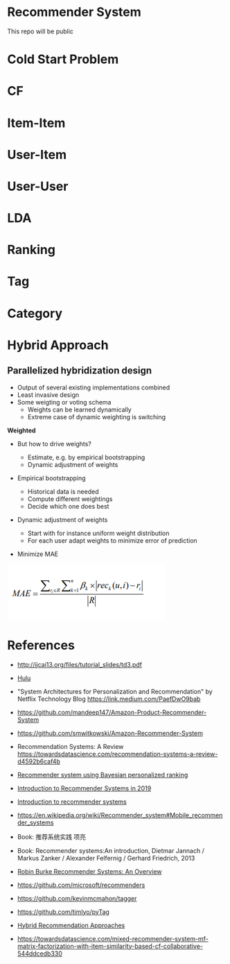# Recommender System

This repo will be public


# Cold Start Problem

# CF

# Item-Item

# User-Item

# User-User

# LDA

# Ranking

# Tag 

# Category

# Hybrid Approach 

## Parallelized hybridization design

- Output of several existing implementations combined
- Least invasive design
- Some weigting or voting schema
    - Weights can be learned dynamically
    - Extreme case of dynamic weighting is switching
    
**Weighted**

- But how to drive weights?
    - Estimate, e.g. by empirical bootstrapping
    - Dynamic adjustment of weights

- Empirical bootstrapping
    - Historical data is needed
    - Compute different weightings
    - Decide which one does best
    
- Dynamic adjustment of weights
    - Start with for instance uniform weight distribution
    - For each user adapt weights to minimize error of prediction
    
- Minimize MAE

![](res/parallelized_hybridization_design_weighted_MAE.PNG)





# References

- http://ijcai13.org/files/tutorial_slides/td3.pdf

- [Hulu](https://web.archive.org/web/20170406065247/http://tech.hulu.com/blog/2011/09/19/recommendation-system.html)

- "System Architectures for Personalization and Recommendation" by Netflix Technology Blog https://link.medium.com/PaefDwO9bab

- https://github.com/mandeep147/Amazon-Product-Recommender-System

- https://github.com/smwitkowski/Amazon-Recommender-System

- Recommendation Systems: A Review https://towardsdatascience.com/recommendation-systems-a-review-d4592b6caf4b

- [Recommender system using Bayesian personalized ranking](https://towardsdatascience.com/recommender-system-using-bayesian-personalized-ranking-d30e98bba0b9)

- [Introduction to Recommender Systems in 2019](https://tryolabs.com/blog/introduction-to-recommender-systems/)

- [Introduction to recommender systems](https://towardsdatascience.com/introduction-to-recommender-systems-6c66cf15ada)

- https://en.wikipedia.org/wiki/Recommender_system#Mobile_recommender_systems

- Book: 推荐系统实践 项亮

- Book: Recommender systems:An introduction, Dietmar Jannach / Markus Zanker / Alexander Felfernig / Gerhard Friedrich, 2013

- [Robin Burke Recommender Systems: An Overview](https://www.researchgate.net/publication/220604600_Recommender_Systems_An_Overview)

- https://github.com/microsoft/recommenders

- https://github.com/kevinmcmahon/tagger

- https://github.com/timlyo/pyTag

- [Hybrid Recommendation Approaches](https://www.math.uci.edu/icamp/courses/math77b/lecture_12w/pdfs/Chapter%2005%20-%20Hybrid%20recommendation%20approaches.pdf)

- https://towardsdatascience.com/mixed-recommender-system-mf-matrix-factorization-with-item-similarity-based-cf-collaborative-544ddcedb330

